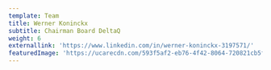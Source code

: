 ```yaml
---
template: Team
title: Werner Koninckx
subtitle: Chairman Board DeltaQ
weight: 6
externallink: 'https://www.linkedin.com/in/werner-koninckx-3197571/'
featuredImage: 'https://ucarecdn.com/593f5af2-eb76-4f42-8064-720821cb5f75/'
---
```


